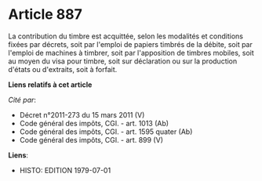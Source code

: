 # Article 887

La contribution du timbre est acquittée, selon les modalités et conditions fixées par décrets, soit par l'emploi de papiers
timbrés de la débite, soit par l'emploi de machines à timbrer, soit par l'apposition de timbres mobiles, soit au moyen du
visa pour timbre, soit sur déclaration ou sur la production d'états ou d'extraits, soit à forfait.

**Liens relatifs à cet article**

_Cité par_:

  - Décret n°2011-273 du 15 mars 2011 (V)
  - Code général des impôts, CGI. - art. 1013 (Ab)
  - Code général des impôts, CGI. - art. 1595 quater (Ab)
  - Code général des impôts, CGI. - art. 899 (V)

**Liens**:

  - HISTO: EDITION 1979-07-01
